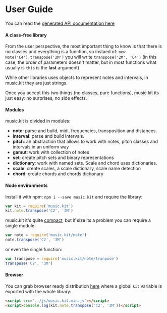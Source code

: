 # User Guide

You can read the [generated API documentation here](http://danigb.github.io/music.kit/docs/)

#### A class-free library

From the user perspective, the most important thing to know is that there is no classes and everything is a function, so instaed of: `new Note('C4').transpose('2M')` you will write `transpose('2M', 'C4')` (in this case, the order of parameters doesn't matter, but in most functions what usually is `this` is the __last__ argument)

While other libraries uses objects to represent notes and intervals, in music.kit they are just strings.

Once you accept this two things (no classes, pure functions), music.kit its just easy: no surprises, no side effects.

#### Modules

music.kit is divided in modules:

- __note__: parse and build, midi, frequencies, transposition and distances
- __interval__: parse and build intervals.
- __pitch__: an abstraction that allows to work with notes, pitch classes and intervals in an uniform way
- __gamut__: work with collection of notes
- __set__: create pitch sets and binary representations
- __dictionary__: work with named sets. Scale and chord uses dictionaries.
- __scale__: create scales, a scale dictionary, scale name detection
- __chord__: create chords and chords dictionary

#### Node environments

Install it with npm: `npm i --save music.kit` and require the library:

```js
var kit = require('music.kit')
kit.note.transpose('C2', '3M')
```

music.kit it's quite [compact](http://danigb.github.io/music.kit/docs/disc.html), but if size its a problem you can require a single module:

```js
var note = require('music.kit/note')
note.transpose('C2', '3M')
```

or even the single function:

```js
var transpose = require('music.kit/note/tranpose')
transpose('C2', '3M')
```

#### Browser

You can grab browser ready distribution [here](https://raw.githubusercontent.com/danigb/music.kit/master/dist/music.kit.min.js) where a global `kit` variable is exported with the whole library:

```html
<script src="../js/music.kit.min.js"></script>
<script>console.log(kit.note.transpose('C2', '3M'))</script>
```
